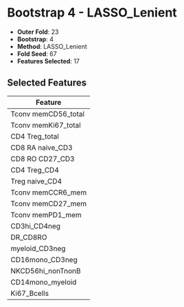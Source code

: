 # Bootstrap 4 - LASSO_Lenient

- **Outer Fold**: 23
- **Bootstrap**: 4
- **Method**: LASSO_Lenient
- **Fold Seed**: 67
- **Features Selected**: 17

## Selected Features

| Feature |
|---------|
| Tconv memCD56_total |
| Tconv memKi67_total |
| CD4 Treg_total |
| CD8 RA naive_CD3 |
| CD8 RO CD27_CD3 |
| CD4 Treg_CD4 |
| Treg naive_CD4 |
| Tconv memCCR6_mem |
| Tconv memCD27_mem |
| Tconv memPD1_mem |
| CD3hi_CD4neg |
| DR_CD8RO |
| myeloid_CD3neg |
| CD16mono_CD3neg |
| NKCD56hi_nonTnonB |
| CD14mono_myeloid |
| Ki67_Bcells |

